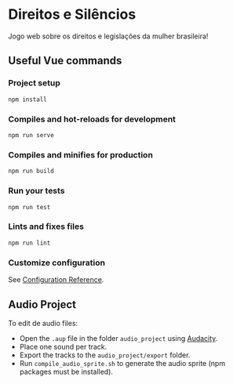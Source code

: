 # Direitos e Silêncios

Jogo web sobre os direitos e legislações da mulher brasileira!

## Useful Vue commands

### Project setup
```
npm install
```

### Compiles and hot-reloads for development
```
npm run serve
```

### Compiles and minifies for production
```
npm run build
```

### Run your tests
```
npm run test
```

### Lints and fixes files
```
npm run lint
```

### Customize configuration
See [Configuration Reference](https://cli.vuejs.org/config/).

## Audio Project

To edit de audio files:

- Open the `.aup` file in the folder `audio_project` using [Audacity](https://www.audacityteam.org). 
- Place one sound per track.
- Export the tracks to the `audio_project/export` folder.
- Run `compile_audio_sprite.sh` to generate the audio sprite (npm packages must be installed).
